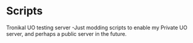 Scripts
=======

Tronikal UO testing server
-Just modding scripts to enable my Private UO server, and perhaps a public server in the future.
